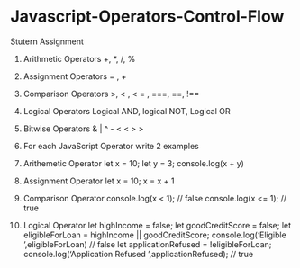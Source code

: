 # Javascript-Operators-Control-Flow
Stutern Assignment

1. Arithmetic Operators
        +,  *, /, %

2. Assignment Operators
        = , + 

3. Comparison Operators
         >, < , < = , ===, ==, !==

4. Logical Operators
  Logical AND, logical NOT, Logical OR

5. Bitwise Operators
       &
       |
       ^
       -
       < <
       > > 

2. For each JavaScript Operator write 2 examples
         
1. Arithemetic Operator
  let x = 10;
let y = 3;
console.log(x + y)

2. Assignment Operator
let x = 10;
x = x + 1

3. Comparison Operator
console.log(x < 1); // false
console.log(x <= 1); // true

4. Logical Operator
let highIncome = false;
let goodCreditScore = false;
let eligibleForLoan = highIncome || goodCreditScore;
console.log(‘Eligible ’,eligibleForLoan) // false
let applicationRefused = !eligibleForLoan; 
console.log(‘Application Refused ’,applicationRefused); // true


